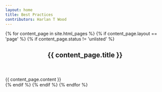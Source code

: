 ```yaml
---
layout: home
title: Best Practices
contributors: Harlan T Wood
---
```


{% for content_page in site.html_pages %}
{% if content_page.layout == 'page' %}
{% if content_page.status != 'unlisted' %}
<article id="{{ content_page.title | replace: ' ', '-' }}">
  <header>
    <h1>{{ content_page.title }}</h1>
  </header>
  <div class="entry-content">
    {{ content_page.content }}
  </div>
</article>
{% endif %}
{% endif %}
{% endfor %}
